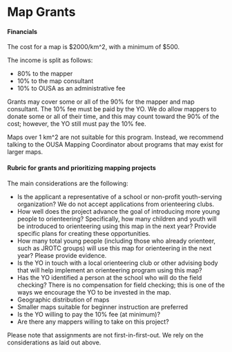 # Map Grants

#### **Financials**

The cost for a map is $2000/km^2, with a minimum of $500. 

The income is split as follows:

* 80% to the mapper
* 10% to the map consultant
* 10% to OUSA as an administrative fee

Grants may cover some or all of the 90% for the mapper and map consultant. The 10% fee must be paid by the YO. We do allow mappers to donate some or all of their time, and this may count toward the 90% of the cost; however, the YO still must pay the 10% fee.

Maps over 1 km^2 are not suitable for this program. Instead, we recommend talking to the OUSA Mapping  Coordinator about programs that may exist for larger maps.

#### Rubric for grants and prioritizing mapping projects

The main considerations are the following:

* Is the applicant a representative of a school or non-profit youth-serving organization? We do not accept applications from orienteering clubs.
* How well does the project advance the goal of introducing more young people to orienteering? Specifically, how many children and youth will be introduced to orienteering using this map in the next year? Provide specific plans for creating these opportunities.
* How many total young people \(including those who already orienteer, such as JROTC groups\) will use this map for orienteering in the next year? Please provide evidence.
* Is the YO in touch with a local orienteering club or other advising body that will help implement an orienteering program using this map?
* Has the YO identified a person at the school who will do the field checking? There is no compensation for field checking; this is one of the ways we encourage the YO to be invested in the map.
* Geographic distribution of maps
* Smaller maps suitable for beginner instruction are preferred
* Is the YO willing to pay the 10% fee \(at minimum\)?
* Are there any mappers willing to take on this project?

Please note that assignments are not first-in-first-out. We rely on the considerations as laid out above.

